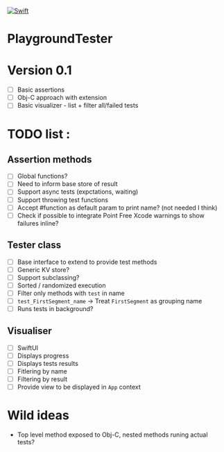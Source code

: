 [![Swift](https://github.com/Losiowaty/PlaygroundTester/actions/workflows/swift.yml/badge.svg?branch=main)](https://github.com/Losiowaty/PlaygroundTester/actions/workflows/swift.yml)

# PlaygroundTester

# Version 0.1 
- [ ] Basic assertions
- [ ] Obj-C approach with extension
- [ ] Basic visualizer - list + filter all/failed tests

# TODO list :  
## Assertion methods
- [ ] Global functions?
- [ ] Need to inform base store of result
- [ ] Support async tests (expctations, waiting)
- [ ] Support throwing test functions
- [ ] Accept #function as default param to print name? (not needed I think)
- [ ] Check if possible to integrate Point Free Xcode warnings to show failures inline? 

## Tester class
- [ ] Base interface to extend to provide test methods
- [ ] Generic KV store?
- [ ] Support subclassing?
- [ ] Sorted / randomized execution
- [ ] Filter only methods with `test` in name
- [ ] `test_FirstSegment_name` -> Treat `FirstSegment` as grouping name
- [ ] Runs tests in background?

## Visualiser
- [ ] SwiftUI
- [ ] Displays progress
- [ ] Displays tests results
- [ ] Fitlering by name
- [ ] Filtering by result
- [ ] Provide view to be displayed in `App` context

# Wild ideas

- Top level method exposed to Obj-C, nested methods runing actual tests?
